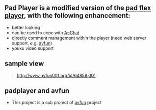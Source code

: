 ## Pad Player is a modified version of the [pad flex player](http://code.google.com/p/rojectanotherdisplayer), with the following enhancement: ##

  * better looking
  * can be used to cope with [AcChat](http://code.google.com/p/acchat)
  * directly comment management within the player (need web server support, e.g. [avfun](http://code.google.com/p/avfun))
  * youku video support

## sample view ##
> http://www.avfun001.org/id/64858.001

## padplayer and avfun ##
  * This project is a sub project of [avfun](http://code.google.com/p/avfun) project